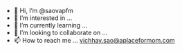 - 👋 Hi, I’m @saovapfm
- 👀 I’m interested in ...
- 🌱 I’m currently learning ...
- 💞️ I’m looking to collaborate on ...
- 📫 How to reach me ... vichhay.sao@aplaceformom.com

<!---
saovapfm/saovapfm is a ✨ special ✨ repository because its `README.md` (this file) appears on your GitHub profile.
You can click the Preview link to take a look at your changes.
--->
